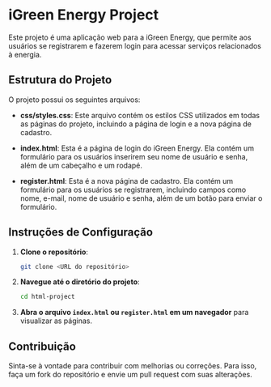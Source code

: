 # iGreen Energy Project

Este projeto é uma aplicação web para a iGreen Energy, que permite aos usuários se registrarem e fazerem login para acessar serviços relacionados à energia.

## Estrutura do Projeto

O projeto possui os seguintes arquivos:

- **css/styles.css**: Este arquivo contém os estilos CSS utilizados em todas as páginas do projeto, incluindo a página de login e a nova página de cadastro.

- **index.html**: Esta é a página de login do iGreen Energy. Ela contém um formulário para os usuários inserirem seu nome de usuário e senha, além de um cabeçalho e um rodapé.

- **register.html**: Esta é a nova página de cadastro. Ela contém um formulário para os usuários se registrarem, incluindo campos como nome, e-mail, nome de usuário e senha, além de um botão para enviar o formulário.

## Instruções de Configuração

1. **Clone o repositório**: 
   ```bash
   git clone <URL do repositório>
   ```

2. **Navegue até o diretório do projeto**:
   ```bash
   cd html-project
   ```

3. **Abra o arquivo `index.html` ou `register.html` em um navegador** para visualizar as páginas.

## Contribuição

Sinta-se à vontade para contribuir com melhorias ou correções. Para isso, faça um fork do repositório e envie um pull request com suas alterações.